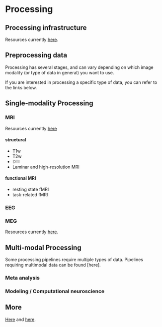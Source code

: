 # Processing

## Processing infrastructure
Resources currently [here](computing.md#Computing-Resources).

## Preprocessing data
Processing has several stages, and can vary depending on which image modality (or type of data in general) you want to use.

If you are interested in processing a specific type of data, you can refer to the links below.

## Single-modality Processing

### MRI
Resources currently [here](analysis_software_MRI.md#Neuroimaging-analysis-software-for-MRI)

#### structural
-  T1w
-  T2w
-  DTI
-  Laminar and high-resolution MRI

#### functional MRI
-  resting state fMRI
-  task-related fMRI

### EEG

### MEG
Resources currently [here](analysis_software_MEEG.md#Neuroimaging-analysis-software-for-MEEG).

## Multi-modal Processing
Some processing pipelines require multiple types of data. Pipelines requiring multimodal data can be found [here].

### Meta analysis

### Modeling / Computational neuroscience

## More
[Here](learning_neuroimaging.md#Neuroimaging) and [here](neuroimaging_resources.md#Neuroimaging-resources).
